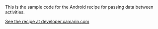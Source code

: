 This is the sample code for the Android recipe for passing data between activities.

[See the recipe at developer.xamarin.com](http://developer.xamarin.com/recipes/android/fundamentals/activity/pass_data_between_activity/)
